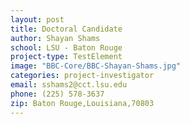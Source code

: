 ```yaml
---
layout: post
title: Doctoral Candidate
author: Shayan Shams
school: LSU - Baton Rouge
project-type: TestElement
image: "BBC-Core/BBC-Shayan-Shams.jpg"
categories: project-investigator
email: sshams2@cct.lsu.edu
phone: (225) 578-3637
zip: Baton Rouge,Louisiana,70803
---
```

<!-- name,position,school,city,state,zip,email,phone,image

,,LSU - Baton Rouge,Baton Rouge, Louisiana,70803,,,BBC-Core/coghill.png
,,LSU - Baton Rouge,Baton Rouge,Louisiana,70803,,,BBC-Core/
Seetharama Jois,Professor,University of Louisiana at Monroe,Monroe,Louisiana,71201,jois@ulm.edu,(318) 342-1993,BBC-Core/BBC-Seetharama-Jois.jpg
Thomas C. Bishop,Associate Professor ,Louisiana Tech University,Ruston,Louisiana,71272,bishop@latech.edu,(318) 257-5209,BBC-Core/BBC-Thomas-Bishop.jpg
April Wright,Professor,Southeastern Louisiana University,Hammond,Louisiana,70402,April.wright@selu.edu,(985) 549-5556,BBC-Core/wright.png
Paul Kim,Assistant Professor,Grambling State University,Grambling,Louisiana,71245,kimp@gram.edu,(318) 274-3738,BBC-Core/pkim.jpg
Thomas Wiese,Associate Professor,Xavier University of Louisiana,New Orleans,Louisiana,70125,twiese@xula.edu,(504) 520-7433,BBC-Core/BBC-Thomas-Wiese.jpg
Eduardo Martinez,Assistant Professor,Southern University,Baton Rouge,Louisiana,70813,eduardo_martinez@subr.edu,(225) 771-3606,BBC-Core/martinez.jpg

 -->
